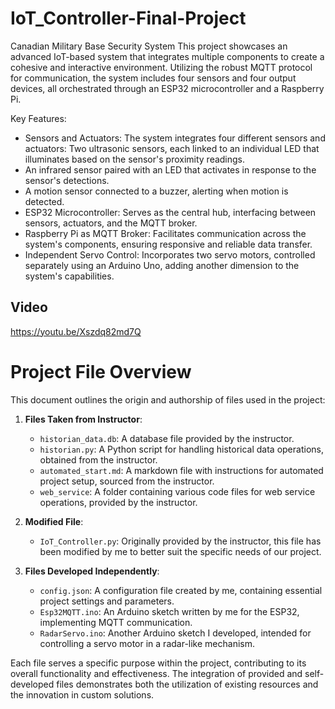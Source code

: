 # IoT_Controller-Final-Project
Canadian Military Base Security System 
This project showcases an advanced IoT-based system that integrates multiple components to create a cohesive and interactive environment. Utilizing the robust MQTT protocol for communication, the system includes four sensors and four output devices, all orchestrated through an ESP32 microcontroller and a Raspberry Pi.

Key Features:

- Sensors and Actuators: The system integrates four different sensors and actuators:
Two ultrasonic sensors, each linked to an individual LED that illuminates based on the sensor's proximity readings.
- An infrared sensor paired with an LED that activates in response to the sensor's detections.
- A motion sensor connected to a buzzer, alerting when motion is detected.
- ESP32 Microcontroller: Serves as the central hub, interfacing between sensors, actuators, and the MQTT broker.
- Raspberry Pi as MQTT Broker: Facilitates communication across the system's components, ensuring responsive and reliable data transfer.
-  Independent Servo Control: Incorporates two servo motors, controlled separately using an Arduino Uno, adding another dimension to the system's capabilities.

## Video
https://youtu.be/Xszdq82md7Q 

# Project File Overview

This document outlines the origin and authorship of files used in the project:

1. **Files Taken from Instructor**:
   - `historian_data.db`: A database file provided by the instructor.
   - `historian.py`: A Python script for handling historical data operations, obtained from the instructor.
   - `automated_start.md`: A markdown file with instructions for automated project setup, sourced from the instructor.
   - `web_service`: A folder containing various code files for web service operations, provided by the instructor.

2. **Modified File**:
   - `IoT_Controller.py`: Originally provided by the instructor, this file has been modified by me to better suit the specific needs of our project.

3. **Files Developed Independently**:
   - `config.json`: A configuration file created by me, containing essential project settings and parameters.
   - `Esp32MQTT.ino`: An Arduino sketch written by me for the ESP32, implementing MQTT communication.
   - `RadarServo.ino`: Another Arduino sketch I developed, intended for controlling a servo motor in a radar-like mechanism.

Each file serves a specific purpose within the project, contributing to its overall functionality and effectiveness. The integration of provided and self-developed files demonstrates both the utilization of existing resources and the innovation in custom solutions.
